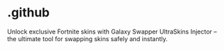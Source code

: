 # .github
Unlock exclusive Fortnite skins with Galaxy Swapper UltraSkins Injector – the ultimate tool for swapping skins safely and instantly.
